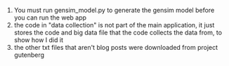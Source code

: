 1. You must run gensim_model.py to generate the gensim model before you can run the web app
2. the code in "data collection" is not part of the main application, it just stores the code and big data file that the code collects the data from, to show how I did it
3. the other txt files that aren't blog posts were downloaded from project gutenberg
   
